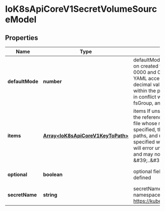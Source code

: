 # IoK8sApiCoreV1SecretVolumeSourceModel

## Properties

Name | Type | Description | Notes
------------ | ------------- | ------------- | -------------
**defaultMode** | **number** | defaultMode is Optional: mode bits used to set permissions on created files by default. Must be an octal value between 0000 and 0777 or a decimal value between 0 and 511. YAML accepts both octal and decimal values, JSON requires decimal values for mode bits. Defaults to 0644. Directories within the path are not affected by this setting. This might be in conflict with other options that affect the file mode, like fsGroup, and the result can be other mode bits set. | [optional] [default to undefined]
**items** | [**Array&lt;IoK8sApiCoreV1KeyToPath&gt;**](IoK8sApiCoreV1KeyToPath.md) | items If unspecified, each key-value pair in the Data field of the referenced Secret will be projected into the volume as a file whose name is the key and content is the value. If specified, the listed keys will be projected into the specified paths, and unlisted keys will not be present. If a key is specified which is not present in the Secret, the volume setup will error unless it is marked optional. Paths must be relative and may not contain the \&#39;..\&#39; path or start with \&#39;..\&#39;. | [optional] [default to undefined]
**optional** | **boolean** | optional field specify whether the Secret or its keys must be defined | [optional] [default to undefined]
**secretName** | **string** | secretName is the name of the secret in the pod\&#39;s namespace to use. More info: https://kubernetes.io/docs/concepts/storage/volumes#secret | [optional] [default to undefined]


